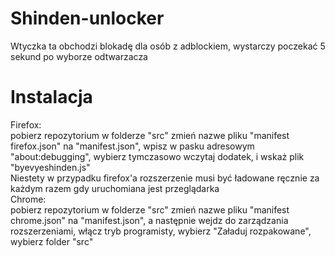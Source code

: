 # Shinden-unlocker
Wtyczka ta obchodzi blokadę dla osób z adblockiem, wystarczy poczekać 5 sekund po wyborze odtwarzacza
# Instalacja
Firefox:<br />
 pobierz repozytorium w folderze "src" zmień nazwe pliku "manifest firefox.json" na "manifest.json", wpisz w pasku adresowym "about:debugging", wybierz tymczasowo wczytaj dodatek, i wskaż plik "byevyeshinden.js"
 <br />
 Niestety w przypadku firefox'a rozszerzenie musi być ładowane ręcznie za każdym razem gdy uruchomiana jest przeglądarka
 <br />
Chrome:<br />
 pobierz repozytorium w folderze "src" zmień nazwe pliku "manifest chrome.json" na "manifest.json", a następnie wejdz do zarządzania rozszerzeniami, włącz tryb programisty, wybierz "Załaduj rozpakowane", wybierz folder "src"